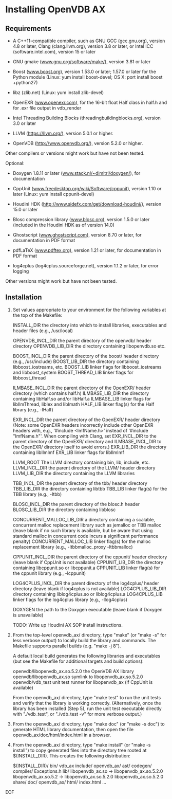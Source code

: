Installing OpenVDB AX
=====================

Requirements
------------
- A C++11-compatible compiler, such as
  GNU GCC (gcc.gnu.org), version 4.8 or later,
  Clang (clang.llvm.org), version 3.8 or later,
  or Intel ICC (software.intel.com), version 15 or later

- GNU gmake (www.gnu.org/software/make/), version 3.81 or later

- Boost (www.boost.org), version 1.53.0 or later; 1.57.0 or later
  for the Python module
  (Linux: yum install boost-devel; OS X: port install boost +python27)

- libz (zlib.net)
  (Linux: yum install zlib-devel)

- OpenEXR (www.openexr.com), for the 16-bit float Half class in half.h
  and for .exr file output in vdb_render

- Intel Threading Building Blocks (threadingbuildingblocks.org),
  version 3.0 or later

- LLVM (https://llvm.org/), version 5.0.1 or higher.

- OpenVDB (http://www.openvdb.org/), version 5.2.0 or higher.

Other compilers or versions might work but have not been tested.


Optional:

- Doxygen 1.8.11 or later (www.stack.nl/~dimitri/doxygen/), for documentation

- CppUnit (www.freedesktop.org/wiki/Software/cppunit), version 1.10 or later
  (Linux: yum install cppunit-devel)

- Houdini HDK (http://www.sidefx.com/get/download-houdini/), version 15.0
  or later

- Blosc compression library (www.blosc.org), version 1.5.0 or later
  (included in the Houdini HDK as of version 14.0)

- Ghostscript (www.ghostscript.com), version 8.70 or later, for documentation
  in PDF format

- pdfLaTeX (www.pdftex.org), version 1.21 or later, for documentation
  in PDF format

- log4cplus (log4cplus.sourceforge.net), version 1.1.2 or later,
  for error logging

Other versions might work but have not been tested.


Installation
------------
1.  Set values appropriate to your environment for the following variables
    at the top of the Makefile:

    INSTALL_DIR         the directory into which to install libraries,
                        executables and header files (e.g., /usr/local)

    OPENVDB_INCL_DIR    the parent directory of the openvdb/ header directory
    OPENVDB_LIB_DIR     the directory containing libopenvdb.so etc.

    BOOST_INCL_DIR      the parent directory of the boost/ header directory
                        (e.g., /usr/include)
    BOOST_LIB_DIR       the directory containing libboost_iostreams, etc.
    BOOST_LIB           linker flags for libboost_iostreams and libboost_system
    BOOST_THREAD_LIB    linker flags for libboost_thread

    ILMBASE_INCL_DIR    the parent directory of the OpenEXR/ header directory
                        (which contains half.h)
    ILMBASE_LIB_DIR     the directory containing libHalf.so and/or libHalf.a
    ILMBASE_LIB         linker flags for libIlmThread, libIex and libImath
    HALF_LIB            linker flag(s) for the Half library (e.g., -lHalf)

    EXR_INCL_DIR        the parent directory of the OpenEXR/ header directory
                        (Note: some OpenEXR headers incorrectly include other
                        OpenEXR headers with, e.g., '#include <ImfName.h>'
                        instead of '#include "ImfName.h"'.  When compiling
                        with Clang, set EXR_INCL_DIR to the parent directory
                        of the OpenEXR/ directory and ILMBASE_INCL_DIR to the
                        OpenEXR/ directory itself to avoid errors.)
    EXR_LIB_DIR         the directory containing libIlmImf
    EXR_LIB             linker flags for libIlmImf

    LLVM_ROOT           The LLVM directory containing bin, lib, include, etc.
    LLVM_INCL_DIR       the parent directory of the LLVM/ header directory
    LLVM_LIB_DIR        the directory containing the LLVM libraries

    TBB_INCL_DIR        the parent directory of the tbb/ header directory
    TBB_LIB_DIR         the directory containing libtbb
    TBB_LIB             linker flag(s) for the TBB library (e.g., -ltbb)

    BLOSC_INCL_DIR      the parent directory of the blosc.h header
    BLOSC_LIB_DIR       the directory containing libblosc

    CONCURRENT_MALLOC_LIB_DIR
                        a directory containing a scalable, concurrent malloc
                        replacement library such as jemalloc or TBB malloc
                        (leave blank if no such library is available, but
                        be aware that using standard malloc in concurrent
                        code incurs a significant performance penalty)
    CONCURRENT_MALLOC_LIB
                        linker flag(s) for the malloc replacement library
                        (e.g., -ltbbmalloc_proxy -ltbbmalloc)

    CPPUNIT_INCL_DIR    the parent directory of the cppunit/ header directory
                        (leave blank if CppUnit is not available)
    CPPUNIT_LIB_DIR     the directory containing libcppunit.so or libcppunit.a
    CPPUNIT_LIB         linker flag(s) for the cppunit library
                        (e.g., -lcppunit)

    LOG4CPLUS_INCL_DIR  the parent directory of the log4cplus/ header directory
                        (leave blank if log4cplus is not available)
    LOG4CPLUS_LIB_DIR   directory containing liblog4cplus.so or liblog4cplus.a
    LOG4CPLUS_LIB       linker flags for the log4cplus library
                        (e.g., -llog4cplus)

    DOXYGEN             the path to the Doxygen executable
                        (leave blank if Doxygen is unavailable)

    TODO: Write up Houdini AX SOP install instructions.

2.  From the top-level openvdb_ax/ directory, type "make" (or "make -s" for
    less verbose output) to locally build the library and commands.
    The Makefile supports parallel builds (e.g. "make -j 8").

    A default local build generates the following libraries and executables
    (but see the Makefile for additional targets and build options):

    openvdb/libopenvdb_ax.so.5.2.0      the OpenVDB AX library
    openvdb/libopenvdb_ax.so            symlink to libopenvdb_ax.so.5.2.0
    openvdb/vdb_test                    unit test runner for libopenvdb_ax
                                        (if CppUnit is available)

    From the openvdb_ax/ directory, type "make test" to run the unit tests
    and verify that the library is working correctly.  (Alternatively, once
    the library has been installed (Step 5), run the unit test executable
    directly with "./vdb_test", or "./vdb_test -v" for more verbose output.)

3.  From the openvdb_ax/ directory, type "make doc" (or "make -s doc")
    to generate HTML library documentation, then open the file
    openvdb_ax/doc/html/index.html in a browser.

3.  From the openvdb_ax/ directory, type "make install" (or "make -s install")
    to copy generated files into the directory tree rooted at $(INSTALL_DIR).
    This creates the following distribution:

    $(INSTALL_DIR)/
        bin/
            vdb_ax
        include/
            openvdb_ax/
                ast/
                codegen/
                compiler/
                Exceptions.h
        lib/
            libopenvdb_ax.so -> libopenvdb_ax.so.5.2.0
            libopenvdb_ax.so.5.2 -> libopenvdb_ax.so.5.2.0
            libopenvdb_ax.so.5.2.0
        share/
            doc/
                openvdb_ax/
                    html/
                        index.html
                        ...

EOF
